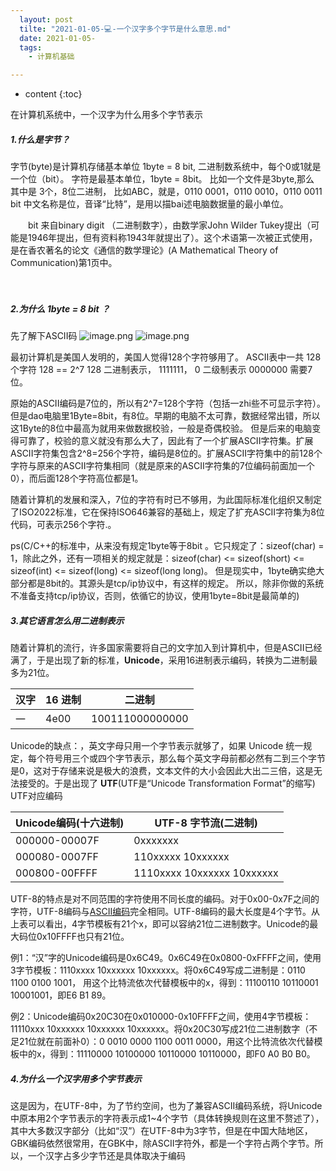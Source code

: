 ```yaml
---
  layout: post
  tilte: "2021-01-05-💻-一个汉字多个字节是什么意思.md"
  date: 2021-01-05-
  tags: 
    - 计算机基础

---
```



* content
{:toc}


在计算机系统中，一个汉字为什么用多个字节表示
##### 1.什么是字节？
字节(byte)是计算机存储基本单位
1byte = 8 bit, 二进制数系统中，每个0或1就是一个位（bit）。
字符是最基本单位，1byte = 8bit。
比如一个文件是3byte,那么 其中是 3个，8位二进制，
比如ABC，就是，0110 0001，0110 0010，0110 0011
bit 中文名称是位，音译“比特”，是用以描bai述电脑数据量的最小单位。

　　bit 来自binary digit （二进制数字），由数学家John Wilder Tukey提出（可能是1946年提出，但有资料称1943年就提出了）。这个术语第一次被正式使用，是在香农著名的论文《通信的数学理论》(A Mathematical Theory of Communication)第1页中。

　　
##### 2.为什么 1byte = 8 bit ？
 

先了解下ASCII码
![image.png](https://upload-images.jianshu.io/upload_images/15312191-ab49482a8bcfbe76.png?imageMogr2/auto-orient/strip%7CimageView2/2/w/1240)
![image.png](https://upload-images.jianshu.io/upload_images/15312191-3fbc59972a75f3e1.png?imageMogr2/auto-orient/strip%7CimageView2/2/w/1240)

最初计算机是美国人发明的，美国人觉得128个字符够用了。
ASCII表中一共 128个字符  128 == 2^7 
128 二进制表示， 1111111，
0 二级制表示 0000000 需要7位。

原始的ASCII编码是7位的，所以有2^7=128个字符（包括一zhi些不可显示字符）。但是dao电脑里1Byte=8bit，有8位。早期的电脑不太可靠，数据经常出错，所以这1Byte的8位中最高为就用来做数据校验，一般是奇偶校验。
但是后来的电脑变得可靠了，校验的意义就没有那么大了，因此有了一个扩展ASCII字符集。扩展ASCII字符集包含2^8=256个字符，编码是8位的。扩展ASCII字符集中的前128个字符与原来的ASCII字符集相同（就是原来的ASCII字符集的7位编码前面加一个0），而后面128个字符高位都是1。

随着计算机的发展和深入，7位的字符有时已不够用，为此国际标准化组织又制定了ISO2022标准，它在保持ISO646兼容的基础上，规定了扩充ASCII字符集为8位代码，可表示256个字符.。

ps(C/C++的标准中，从来没有规定1byte等于8bit 。它只规定了：sizeof(char) = 1，除此之外，还有一项相关的规定就是：sizeof(char) <= sizeof(short) <= sizeof(int) <= sizeof(long) <= sizeof(long long)。 但是现实中，1byte确实绝大部分都是8bit的。其源头是tcp/ip协议中，有这样的规定。 所以，除非你做的系统不准备支持tcp/ip协议，否则，依循它的协议，使用1byte=8bit是最简单的)
##### 3.其它语言怎么用二进制表示
随着计算机的流行，许多国家需要将自己的文字加入到计算机中，但是ASCII已经满了，于是出现了新的标准，**Unicode**，采用16进制表示编码，转换为二进制最多为21位。


| 汉字 |  16 进制   | 二进制  | 
|--- |  ----  | ----  |
|一| 4e00  | 100111000000000|


Unicode的缺点：，英文字母只用一个字节表示就够了，如果 Unicode 统一规定，每个符号用三个或四个字节表示，那么每个英文字母前都必然有二到三个字节是0，这对于存储来说是极大的浪费，文本文件的大小会因此大出二三倍，这是无法接受的。于是出现了
**UTF**(UTF是“Unicode Transformation Format”的缩写)
UTF对应编码

| Unicode编码(十六进制) |  UTF-8 字节流(二进制)   |
|--- |  ----  | 
|000000-00007F| 0xxxxxxx |
|000080-0007FF|110xxxxx 10xxxxxx|
|000800-00FFFF|1110xxxx 10xxxxxx 10xxxxxx||

UTF-8的特点是对不同范围的字符使用不同长度的编码。对于0x00-0x7F之间的字符，UTF-8编码与[ASCII编码](https://baike.baidu.com/item/ASCII%E7%BC%96%E7%A0%81)完全相同。UTF-8编码的最大长度是4个字节。从上表可以看出，4字节模板有21个x，即可以容纳21位二进制数字。Unicode的最大码位0x10FFFF也只有21位。

例1：“汉”字的Unicode编码是0x6C49。0x6C49在0x0800-0xFFFF之间，使用3字节模板：1110xxxx 10xxxxxx 10xxxxxx。将0x6C49写成二进制是：0110 1100 0100 1001， 用这个比特流依次代替模板中的x，得到：11100110 10110001 10001001，即E6 B1 89。

例2：Unicode编码0x20C30在0x010000-0x10FFFF之间，使用4字节模板：11110xxx 10xxxxxx 10xxxxxx 10xxxxxx。将0x20C30写成21位二进制数字（不足21位就在前面补0）：0 0010 0000 1100 0011 0000，用这个比特流依次代替模板中的x，得到：11110000 10100000 10110000 10110000，即F0 A0 B0 B0。

##### 4.为什么一个汉字用多个字节表示
这是因为，在UTF-8中，为了节约空间，也为了兼容ASCII编码系统，将Unicode中原本用2个字节表示的字符表示成1~4个字节（具体转换规则在这里不赘述了），其中大多数汉字部分（比如“汉”）在UTF-8中为3字节，但是在中国大陆地区，GBK编码依然很常用，在GBK中，除ASCII字符外，都是一个字符占两个字节。所以，一个汉字占多少字节还是具体取决于编码

